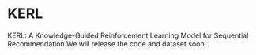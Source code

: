 # KERL
KERL: A Knowledge-Guided Reinforcement Learning Model for Sequential Recommendation
We will release the code and dataset soon.
